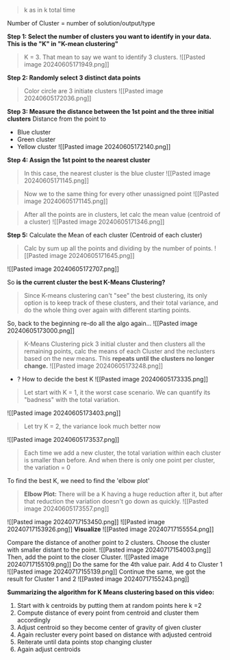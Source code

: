 > k as in k total time 

Number of Cluster = number of solution/output/type

**Step 1: Select the number of clusters you want to identify in your data. This is the "K" in "K-mean clustering"**
> K = 3. That mean to say we want to identify 3 clusters.
![[Pasted image 20240605171949.png]]


**Step 2: Randomly select 3 distinct data points**
> Color circle are 3 initiate clusters
![[Pasted image 20240605172036.png]]

**Step 3: Measure the distance between the 1st point and the three initial clusters**
Distance from the point to
 + Blue cluster
 + Green cluster
 + Yellow cluster
![[Pasted image 20240605172140.png]]


**Step 4: Assign the 1st point to the nearest cluster**
> In this case, the nearest cluster is the blue cluster
![[Pasted image 20240605171145.png]]

> Now we to the same thing for every other unassigned point
![[Pasted image 20240605171145.png]]

>After all the points are in clusters, let calc the mean value (centroid of a cluster)
![[Pasted image 20240605171346.png]]


**Step 5:** Calculate the Mean of each cluster (Centroid of each cluster)
> Calc by sum up all the points and dividing by the number of points.
![[Pasted image 20240605171645.png]]

![[Pasted image 20240605172707.png]]

So **is the current cluster the best K-Means Clustering?** 
> Since K-means clustering can't "see" the best clustering, its only option is to keep track of these clusters, and their total variance, and do the whole thing over again with different starting points.

So, back to the beginning re-do all the algo again...
![[Pasted image 20240605173000.png]]
> K-Means Clustering pick 3 initial cluster and then clusters all the remaining points, calc the means of each Cluster and the reclusters based on the new means. This **repeats until the clusters no longer change.**
![[Pasted image 20240605173248.png]]

+ ? How to decide the best K
![[Pasted image 20240605173335.png]]
> Let start with K = 1, it the worst  case scenario. We can quantify its "badness" with the total variation.

![[Pasted image 20240605173403.png]]
> Let try K = 2, the variance look much better now

![[Pasted image 20240605173537.png]]
> Each time we add a new cluster, the total variation within each cluster is smaller than before. And when there is only one point per cluster, the variation = 0

To find the best K, we need to find the 'elbow plot'
> **Elbow Plot:** There will be a K having a huge reduction after it, but after that reduction the variation doesn't go down as quickly. 
![[Pasted image 20240605173557.png]]


![[Pasted image 20240717153450.png]]
![[Pasted image 20240717153926.png]]
**Visualize**
![[Pasted image 20240717155554.png]]

Compare the distance of another point to 2 clusters. Choose the cluster with smaller distant to the point.
![[Pasted image 20240717154003.png]]
Then, add the point to the closer Cluster. 
![[Pasted image 20240717155109.png]]
Do the same for the 4th value pair. Add 4 to Cluster 1
![[Pasted image 20240717155139.png]]
Continue the same, we got the result for Cluster 1 and 2
![[Pasted image 20240717155243.png]]

**Summarizing the algorithm for K Means clustering based on this video:**
1.	Start with k centroids by putting them at random points here k =2
2.	Compute distance of every point from centroid and cluster them accordingly
3.	Adjust centroid so they become center of gravity of given cluster 
4.	Again recluster every point based on distance with adjusted centroid
5.	Reiterate until data points stop changing cluster
6.	Again adjust centroids


